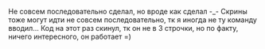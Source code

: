 Не совсем последовательно сделал, но вроде как сделал -_-
Скрины тоже могут идти не совсем последовательно, тк я иногда не ту команду вводил...
Код на этот раз скинул, тк он не в 3 строчки, но по факту, ничего интересного, он работает =)
